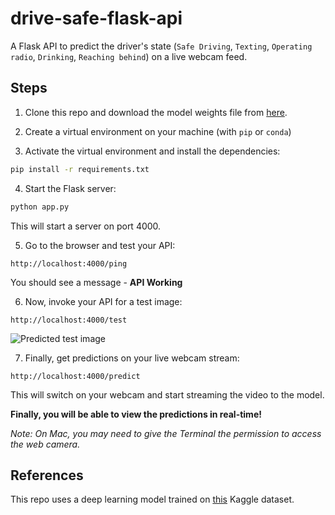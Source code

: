 # drive-safe-flask-api
A Flask API to predict the driver's state (`Safe Driving`, `Texting`, `Operating radio`, `Drinking`, `Reaching behind`) on a live webcam feed. 

## Steps
1. Clone this repo and download the model weights file from [here](https://drive.google.com/file/d/1sssH1WhIW-XG_6Vg-FkNAv4ACX4nu3vQ/view?usp=sharing).

2. Create a virtual environment on your machine (with `pip` or `conda`)

3. Activate the virtual environment and install the dependencies: 
```zsh
pip install -r requirements.txt 
```

4. Start the Flask server: 
```bash
python app.py 
```

This will start a server on port 4000.

5. Go to the browser and test your API: 
```
http://localhost:4000/ping
```

You should see a message - **API Working**

6. Now, invoke your API for a test image:
```
http://localhost:4000/test
```

![Predicted test image](https://drive.google.com/uc?export=view&id=10wcY66yTk46w64EfyMYj5Ne_eq1dA4Nr)

7. Finally, get predictions on your live webcam stream: 
```
http://localhost:4000/predict
```

This will switch on your webcam and start streaming the video to the model. 

**Finally, you will be able to view the predictions in real-time!**

*Note: On Mac, you may need to give the Terminal the permission to access the web camera.*


## References
This repo uses a deep learning model trained on [this](https://www.kaggle.com/c/state-farm-distracted-driver-detection/data) Kaggle dataset. 

